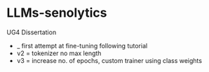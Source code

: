 # LLMs-senolytics
UG4 Dissertation


- _ first attempt at fine-tuning following tutorial
- v2 = tokenizer no max length
- v3 = increase no. of epochs, custom trainer using class weights

